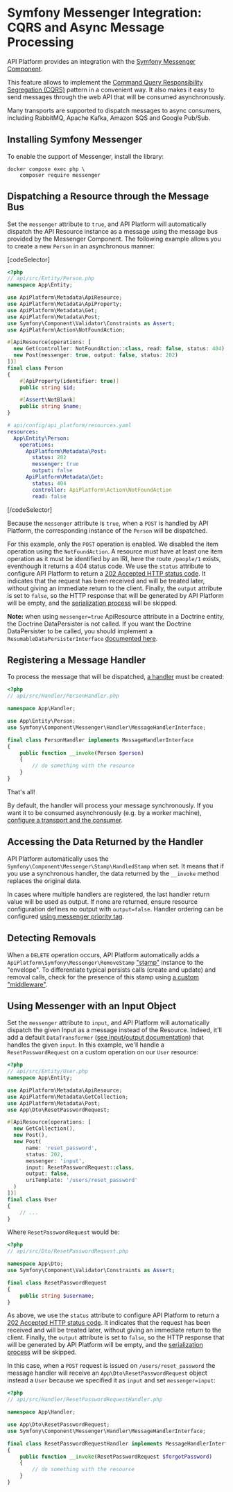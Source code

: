 # Symfony Messenger Integration: CQRS and Async Message Processing

API Platform provides an integration with the [Symfony Messenger Component](https://symfony.com/doc/current/messenger.html).

This feature allows to implement the [Command Query Responsibility Segregation (CQRS)](https://martinfowler.com/bliki/CQRS.html) pattern in a convenient way.
It also makes it easy to send messages through the web API that will be consumed asynchronously.

Many transports are supported to dispatch messages to async consumers, including RabbitMQ, Apache Kafka, Amazon SQS and Google Pub/Sub.

## Installing Symfony Messenger

To enable the support of Messenger, install the library:

```console
docker compose exec php \
    composer require messenger
```

## Dispatching a Resource through the Message Bus

Set the `messenger` attribute to `true`, and API Platform will automatically dispatch the API Resource instance as a message using the message bus provided by the Messenger Component. The following example allows you to create a new `Person` in an asynchronous manner:

[codeSelector]

```php
<?php
// api/src/Entity/Person.php
namespace App\Entity;

use ApiPlatform\Metadata\ApiResource;
use ApiPlatform\Metadata\ApiProperty;
use ApiPlatform\Metadata\Get;
use ApiPlatform\Metadata\Post;
use Symfony\Component\Validator\Constraints as Assert;
use ApiPlatform\Action\NotFoundAction;

#[ApiResource(operations: [
  new Get(controller: NotFoundAction::class, read: false, status: 404),
  new Post(messenger: true, output: false, status: 202)
])]
final class Person
{
    #[ApiProperty(identifier: true)]
    public string $id;

    #[Assert\NotBlank]
    public string $name;
}
```

```yaml
# api/config/api_platform/resources.yaml
resources:
  App\Entity\Person:
    operations:
      ApiPlatform\Metadata\Post:
        status: 202
        messenger: true
        output: false
      ApiPlatform\Metadata\Get:
        status: 404
        controller: ApiPlatform\Action\NotFoundAction
        read: false
```

[/codeSelector]

Because the `messenger` attribute is `true`, when a `POST` is handled by API Platform, the corresponding instance of the `Person` will be dispatched.

For this example, only the `POST` operation is enabled. We disabled the item operation using the `NotFoundAction`. A resource must have at least one item operation as it must be identified by an IRI, here the route `/people/1` exists, eventhough it returns a 404 status code.
We use the `status` attribute to configure API Platform to return a [202 Accepted HTTP status code](https://developer.mozilla.org/en-US/docs/Web/HTTP/Status/202).
It indicates that the request has been received and will be treated later, without giving an immediate return to the client.
Finally, the `output` attribute is set to `false`, so the HTTP response that will be generated by API Platform will be empty, and the [serialization process](serialization.md) will be skipped.

**Note:** when using `messenger=true` ApiResource attribute in a Doctrine entity, the Doctrine DataPersister is not called. If you want the Doctrine DataPersister to be called, you should implement a `ResumableDataPersisterInterface` [documented here](data-persisters.md).

## Registering a Message Handler

To process the message that will be dispatched, [a handler](https://symfony.com/doc/current/messenger.html#registering-handlers) must be created:

```php
<?php
// api/src/Handler/PersonHandler.php

namespace App\Handler;

use App\Entity\Person;
use Symfony\Component\Messenger\Handler\MessageHandlerInterface;

final class PersonHandler implements MessageHandlerInterface
{
    public function __invoke(Person $person)
    {
        // do something with the resource
    }
}
```

That's all!

By default, the handler will process your message synchronously.
If you want it to be consumed asynchronously (e.g. by a worker machine), [configure a transport and the consumer](https://symfony.com/doc/current/messenger.html#transports).

## Accessing the Data Returned by the Handler

API Platform automatically uses the `Symfony\Component\Messenger\Stamp\HandledStamp` when set.
It means that if you use a synchronous handler, the data returned by the `__invoke` method replaces the original data.

In cases where multiple handlers are registered, the last handler return value will be used as output. If none are returned, ensure resource configuration defines no output with `output=false`.
Handler ordering can be configured [using messenger priority tag](https://symfony.com/doc/current/messenger.html#manually-configuring-handlers).

## Detecting Removals

When a `DELETE` operation occurs, API Platform automatically adds a `ApiPlatform\Symfony\Messenger\RemoveStamp` ["stamp"](https://symfony.com/doc/current/components/messenger.html#adding-metadata-to-messages-envelopes) instance to the "envelope".
To differentiate typical persists calls (create and update) and removal calls, check for the presence of this stamp using [a custom "middleware"](https://symfony.com/doc/current/components/messenger.html#adding-metadata-to-messages-envelopes).

## Using Messenger with an Input Object

Set the `messenger` attribute to `input`, and API Platform will automatically dispatch the given Input as a message instead of the Resource. Indeed, it'll add a default `DataTransformer` ([see input/output documentation](./dto.md)) that handles the given `input`. In this example, we'll handle a `ResetPasswordRequest` on a custom operation on our `User` resource:

```php
<?php
// api/src/Entity/User.php
namespace App\Entity;

use ApiPlatform\Metadata\ApiResource;
use ApiPlatform\Metadata\GetCollection;
use ApiPlatform\Metadata\Post;
use App\Dto\ResetPasswordRequest;

#[ApiResource(operations: [
  new GetCollection(),
  new Post(),
  new Post(
      name: 'reset_password', 
      status: 202, 
      messenger: 'input', 
      input: ResetPasswordRequest::class, 
      output: false, 
      uriTemplate: '/users/reset_password'
  )
])]
final class User
{
    // ...
}
```

Where `ResetPasswordRequest` would be:

```php
<?php
// api/src/Dto/ResetPasswordRequest.php

namespace App\Dto;
use Symfony\Component\Validator\Constraints as Assert;

final class ResetPasswordRequest
{
    public string $username;
}
```

As above, we use the `status` attribute to configure API Platform to return a [202 Accepted HTTP status code](https://developer.mozilla.org/en-US/docs/Web/HTTP/Status/202).
It indicates that the request has been received and will be treated later, without giving an immediate return to the client.
Finally, the `output` attribute is set to `false`, so the HTTP response that will be generated by API Platform will be empty, and the [serialization process](serialization.md) will be skipped.

In this case, when a `POST` request is issued on `/users/reset_password` the message handler will receive an `App\Dto\ResetPasswordRequest` object instead a `User` because we specified it as `input` and set `messenger=input`:

```php
<?php
// api/src/Handler/ResetPasswordRequestHandler.php

namespace App\Handler;

use App\Dto\ResetPasswordRequest;
use Symfony\Component\Messenger\Handler\MessageHandlerInterface;

final class ResetPasswordRequestHandler implements MessageHandlerInterface
{
    public function __invoke(ResetPasswordRequest $forgotPassword)
    {
        // do something with the resource
    }
}
```
